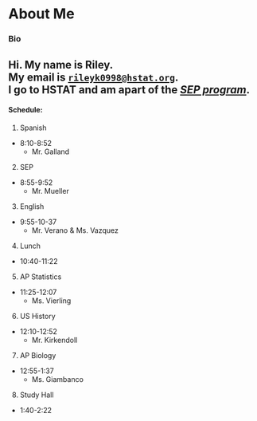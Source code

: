 # About Me  
### Bio  
Hi. My name is **Riley**.  
My email is [`rileyk0998@hstat.org`](rileyk0998@hstat.org).  
I go to **HSTAT** and am apart of the [_SEP program_](hstatsep.github.io).
---
#### Schedule:  
1. Spanish
* 8:10-8:52
  * Mr. Galland
2. SEP
* 8:55-9:52
  * Mr. Mueller
3. English
* 9:55-10-37
  * Mr. Verano & Ms. Vazquez
4. Lunch
* 10:40-11:22
5. AP Statistics
* 11:25-12:07
  * Ms. Vierling
6. US History
* 12:10-12:52
  * Mr. Kirkendoll
7. AP Biology
* 12:55-1:37
  * Ms. Giambanco
8. Study Hall
* 1:40-2:22